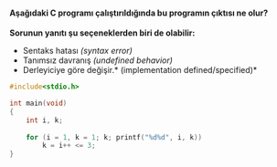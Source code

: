 #### Aşağıdaki C programı çalıştırıldığında bu programın çıktısı ne olur?

**Sorunun yanıtı şu seçeneklerden biri de olabilir:**
+ Sentaks hatası *(syntax error)*
+ Tanımsız davranış *(undefined behavior)*
+ Derleyiciye göre değişir.* (implementation defined/specified)*

```C
#include<stdio.h>

int main(void)
{
	int i, k;
	
	for (i = 1, k = 1; k; printf("%d%d", i, k))
		k = i++ <= 3;	
}
```
